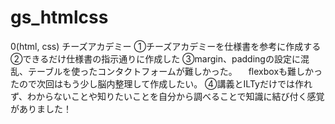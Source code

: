 # gs_htmlcss
0(html, css) チーズアカデミー
①チーズアカデミーを仕様書を参考に作成する
②できるだけ仕様書の指示通りに作成した
③margin、paddingの設定に混乱、テーブルを使ったコンタクトフォームが難しかった。
　flexboxも難しかったので次回はもう少し脳内整理して作成したい。
④講義とILTyだけでは作れず、わからないことや知りたいことを自分から調べることで知識に結び付く感覚がありました！
